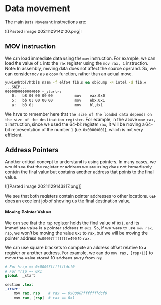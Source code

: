 # Data movement
 The main `Data Movement` instructions are:
 
 ![[Pasted image 20211129142136.png]]
 
 ## MOV instruction
 We can load immediate data using the `mov` instruction. For example, we can load the value of `1` into the `rax` register using the `mov rax, 1` instruction.
 Note: In assembly, moving data does not affect the source operand. So, we can consider `mov` as a `copy` function, rather than an actual move.
```bash
yuwie@htb[/htb]$ nasm -f elf64 fib.s && objdump -M intel -d fib.o
...SNIP...
0000000000000000 <_start>:
   0:	b8 00 00 00 00       	mov    eax,0x0
   5:	bb 01 00 00 00       	mov    ebx,0x1
   a:	b3 01                	mov    bl,0x1
```
 We have to remember here that `the size of the loaded data depends on the size of the destination register`. For example, in the above `mov rax, 1` instruction, since we used the 64-bit register `rax`, it will be moving a 64-bit representation of the number `1` (i.e. `0x00000001`), which is not very efficient.
 
 ## Address Pointers
 Another critical concept to understand is using pointers. In many cases, we would see that the register or address we are using does not immediately contain the final value but contains another address that points to the final value.
 
 ![[Pasted image 20211129143817.png]]
 
 We see that both registers contain pointer addresses to other locations. `GEF` does an excellent job of showing us the final destination value.
 
 #### Moving Pointer Values
We can see that the `rsp` register holds the final value of `0x1`, and its immediate value is a pointer address to `0x1`. So, if we were to use `mov rax, rsp`, we won't be moving the value `0x1` to `rax`, but we will be moving the pointer address `0x00007fffffffe490` to `rax`.

We can use square brackets to compute an address offset relative to a register or another address. For example, we can do `mov rax, [rsp+10]` to move the value stored 10 address away from `rsp`.

```s
# For %rsp == 0x00007fffffffdcf0
# For *rsp == 0x1
global  _start

section .text
_start:
    mov rax, rsp 	# rax == 0x00007fffffffdcf0
    mov rax, [rsp]	# rax == 0x1
```
